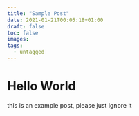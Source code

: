 ```yaml
---
title: "Sample Post"
date: 2021-01-21T00:05:18+01:00
draft: false
toc: false
images:
tags:
  - untagged
---
```



Hello World
===========

this is an example post, please just ignore it

